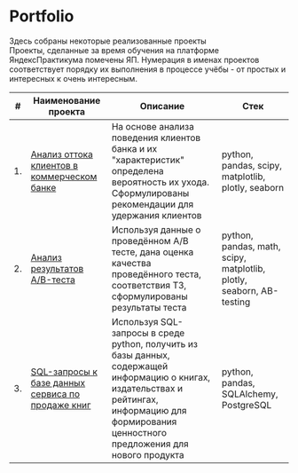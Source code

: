 # Portfolio

Здесь собраны некоторые реализованные проекты  
Проекты, сделанные за время обучения на платформе ЯндексПрактикума помечены ЯП. Нумерация в именах проектов соответствует порядку их выполнения в процессе учёбы - от простых и интересных к очень интересным.

| #    | Наименование проекта                | Описание                                                     | Стек                                                         |
| ---- | ------------------------------------------------------------ | ------------------------------------------------------------ | ------------------------------------------------------------ |
| 1.   | [Анализ оттока клиентов в коммерческом банке](Проект_Анализ_оттока_клиентов_коммерческого_банка) | На основе анализа поведения клиентов банка и их "характеристик" определена вероятность их ухода.<BR> Сформулированы рекомендации для удержания клиентов| python, pandas, scipy, matplotlib, plotly, seaborn |
| 2.   | [Анализ результатов A/B-теста](Проект_Анализ_результатов_AB-теста) | Используя данные о проведённом A/B тесте, дана оценка качества проведённого теста, соответствия ТЗ, сформулированы результаты теста | python, pandas, math, scipy, matplotlib, plotly, seaborn, AB-testing |
| 3.   | [SQL-запросы к базе данных сервиса по продаже книг](https://github.com/AlievRust/Portfolio/tree/main/%D0%9F%D1%80%D0%BE%D0%B5%D0%BA%D1%82_(SQL-%D0%B7%D0%B0%D0%BF%D1%80%D0%BE%D1%81%D1%8B)_%D0%90%D0%BD%D0%B0%D0%BB%D0%B8%D0%B7%20%D0%B1%D0%B0%D0%B7%D1%8B%20%D0%B4%D0%B0%D0%BD%D0%BD%D1%8B%D1%85%20%D0%BA%D0%BD%D0%B8%D0%B3) | Используя SQL-запросы в среде python, получить из базы данных, содержащей информацию о книгах, издательствах и рейтингах, информацию для формирования ценностного предложения для нового продукта| python, pandas, SQLAlchemy, PostgreSQL |